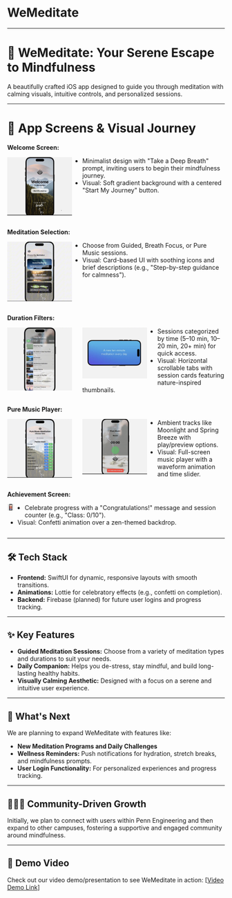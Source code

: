 # WeMeditate

---


# 📱 WeMeditate: Your Serene Escape to Mindfulness

A beautifully crafted iOS app designed to guide you through meditation with calming visuals, intuitive controls, and personalized sessions.

---
# 🌿 App Screens & Visual Journey

**Welcome Screen:**

<img src="/welcome.png" alt="Welcome picture" style="width: 150px; height: auto; float: left; margin: 0 1.5rem 1rem 0;" />

* Minimalist design with "Take a Deep Breath" prompt, inviting users to begin their mindfulness journey.
* Visual: Soft gradient background with a centered "Start My Journey" button.

<div style="clear: both;"></div>

**Meditation Selection:**

<img src="/selection1.png" alt="Selection1 picture" style="width: 150px; height: auto; float: left; margin: 0 1.5rem 1rem 0;" />

* Choose from Guided, Breath Focus, or Pure Music sessions.
* Visual: Card-based UI with soothing icons and brief descriptions (e.g., "Step-by-step guidance for calmness").

<div style="clear: both;"></div>

**Duration Filters:**

<img src="/selection2.png" alt="Selection2 picture" style="width: 150px; height: auto; float: left; margin: 0 1.5rem 1rem 0;" />
<img src="/selection3.png" alt="Selection3 picture" style="width: 150px; height: auto; float: left; margin: 0 1.5rem 1rem 0;" />

* Sessions categorized by time (5–10 min, 10–20 min, 20+ min) for quick access.
* Visual: Horizontal scrollable tabs with session cards featuring nature-inspired thumbnails.

<div style="clear: both;"></div>

**Pure Music Player:**

<img src="/Player1.png" alt="player1 picture" style="width: 150px; height: auto; float: left; margin: 0 1.5rem 1rem 0;" />
<img src="/Player2.png" alt="player2 picture" style="width: 150px; height: autox; float: left; margin: 0 1.5rem 1rem 0;" />

* Ambient tracks like Moonlight and Spring Breeze with play/preview options.
* Visual: Full-screen music player with a waveform animation and time slider.

<div style="clear: both;"></div>

**Achievement Screen:**

<img src="/achievement.png" alt="Profile picture" style="width: auto; max-height: 15px; float: left; margin: 0 1.5rem 1rem 0;" />

* Celebrate progress with a "Congratulations!" message and session counter (e.g., "Class: 0/10").
* Visual: Confetti animation over a zen-themed backdrop.

<div style="clear: both;"></div>

---

## 🛠️ Tech Stack

- **Frontend:** SwiftUI for dynamic, responsive layouts with smooth transitions.
- **Animations:** Lottie for celebratory effects (e.g., confetti on completion).
- **Backend:** Firebase (planned) for future user logins and progress tracking.

---

## ✨ Key Features

- **Guided Meditation Sessions:** Choose from a variety of meditation types and durations to suit your needs.
- **Daily Companion:** Helps you de-stress, stay mindful, and build long-lasting healthy habits.
- **Visually Calming Aesthetic:** Designed with a focus on a serene and intuitive user experience.

---

## 🚀 What's Next

We are planning to expand WeMeditate with features like:

- **New Meditation Programs and Daily Challenges**
- **Wellness Reminders:**  Push notifications for hydration, stretch breaks, and mindfulness prompts.
- **User Login Functionality:** For personalized experiences and progress tracking.

---

## 🧑‍🤝‍🧑 Community-Driven Growth

Initially, we plan to connect with users within Penn Engineering and then expand to other campuses, fostering a supportive and engaged community around mindfulness.

---
## 🎥 Demo Video

Check out our video demo/presentation to see WeMeditate in action: [[Video Demo Link](https://www.youtube.com/watch?v=kTgs8VgtaGw)]
